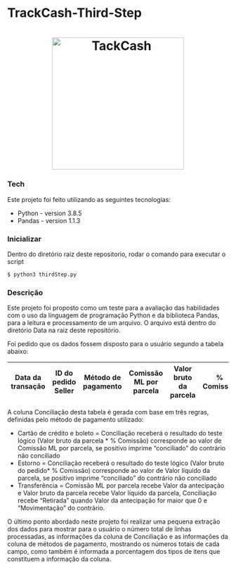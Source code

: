# TrackCash-Third-Step

<h1 align="center">
  <img alt="TackCash" title="TackCash" src="https://scontent-gru2-2.cdninstagram.com/v/t51.2885-19/s320x320/75487952_484171055518655_7311530687218057216_n.jpg?_nc_ht=scontent-gru2-2.cdninstagram.com&_nc_ohc=099peI-odLgAX_zbfBM&oh=29e463dac08cd8f05f4b2511dbc85bbf&oe=5FB200AE" width="300px" />
</h1>

### Tech

Este projeto foi feito utilizando as seguintes tecnologias:

* Python - version 3.8.5
* Pandas - version 1.1.3

### Inicializar

Dentro do diretório raiz deste repositorio, rodar o comando para executar o script

```sh
$ python3 thirdStep.py
```
### Descrição

Este projeto foi proposto como um teste para a avaliação das habilidades com o uso da linguagem de programação Python e da biblioteca Pandas, para a leitura e processamento de um arquivo. O arquivo está dentro do diretório Data na raiz deste repositório.

Foi pedido que os dados fossem disposto para o usuário segundo a tabela abaixo:

| Data da transação | ID do pedido Seller| Método de pagamento |Comissão ML por parcela|Valor bruto da parcela|% Comissão|Conciliação|
|:-------------:|:-------------:|:-----:|:-----:|:-----:|:-----:|:-----:|

A coluna Conciliação desta tabela é gerada com base em três regras, definidas pelo método de pagamento utilizado:
* Cartão de crédito e boleto = Conciliação receberá o resultado do teste lógico (Valor bruto da parcela * % Comissão) corresponde ao valor de Comissão ML por parcela, se positivo imprime “conciliado” do contrário não conciliado
* Estorno = Conciliação receberá o resultado do teste lógico (Valor bruto do pedido* % Comissão) corresponde ao valor de Valor líquido da parcela, se positivo imprime “conciliado” do contrário não conciliado
* Transferência = Comissão ML por parcela recebe Valor da antecipação e Valor bruto da parcela recebe Valor líquido da parcela, Conciliação recebe “Retirada” quando Valor da antecipação for maior que 0 e “Movimentação” do contrário.  

O último ponto abordado neste projeto foi realizar uma pequena extração dos dados para mostrar para o usuário o número total de linhas processadas, as informações da coluna de Conciliação e as informações da coluna de métodos de pagamento, mostrando os números totais de cada campo, como também é informada a porcentagem dos tipos de itens que constituem a informação da coluna.
